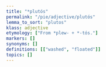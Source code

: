 ```yaml
---
title: "*plutós"
permalink: "/pie/adjective/plutós"
lemma_to_sort: "plutos"
klass: adjective
etymology: ["From *plew- +‎ *-tós."]
markers: []
synonyms: []
definitions: [["washed", "floated"]]
topics: []
---
```

